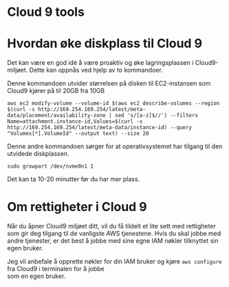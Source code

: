 # Cloud 9 tools

# Hvordan øke diskplass til Cloud 9 

Det kan være en god idé å være proaktiv og øke lagringsplassen i Cloud9-miljøet. Dette kan oppnås ved hjelp av to kommandoer. 

Denne kommandoen utvider størrelsen på disken til EC2-instansen som Cloud9 kjører på til 20GB fra 10GB

```shell
aws ec2 modify-volume --volume-id $(aws ec2 describe-volumes --region $(curl -s http://169.254.169.254/latest/meta-data/placement/availability-zone | sed 's/[a-z]$//') --filters Name=attachment.instance-id,Values=$(curl -s http://169.254.169.254/latest/meta-data/instance-id) --query "Volumes[*].VolumeId" --output text) --size 20     
```

Denne andre kommandoen sørger for at operativsystemet har tilgang til den utvidede diskplassen.
```
sudo growpart /dev/nvme0n1 1
```

Det kan ta 10-20 minutter før du har mer plass. 

# Om rettigheter i Cloud 9 

Når du åpner Cloud9 miljøet ditt, vil du få tildelt et lite sett med rettigheter som gir deg tilgang til de vanligste AWS tjenestene. 
Hvis du skal jobbe med andre tjenester, er det best å jobbe med sine egne IAM nøkler tilknyttet sin egen bruker. 

Jeg vil anbefale å opprette nøkler for din IAM bruker og kjøre ```aws configure``` fra Cloud9 i terminalen for å jobbe  
som en egen bruker.
